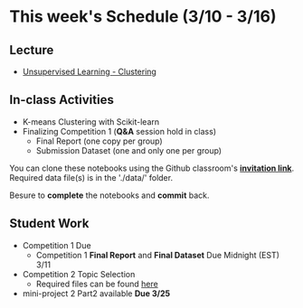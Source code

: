 # This week's Schedule (3/10 - 3/16)

## Lecture
+ [Unsupervised Learning - Clustering](https://docs.google.com/presentation/d/1hlhKA0fcVUojdC9dUw8tO-vhqbQOENGqwYuqr7Fa_jw/edit?usp=sharing)

## In-class Activities
+ K-means Clustering with Scikit-learn
+ Finalizing Competition 1 (__Q&A__ session hold in class)
  + Final Report (one copy per group)
  + Submission Dataset (one and only one per group)

You can clone these notebooks using the Github classroom's [__invitation link__](https://classroom.github.com/a/XdNbjh2c).
Required data file(s) is in the './data/' folder.

Besure to __complete__ the notebooks and __commit__ back.

## Student Work
+ Competition 1 Due
  + Competition 1 __Final Report__ and __Final Dataset__ Due Midnight (EST) 3/11
+ Competition 2 Topic Selection
  + Required files can be found [here](https://github.com/DrJieTao/ba545-docs/tree/master/competition2)
+ mini-project 2 Part2 available __Due 3/25__

